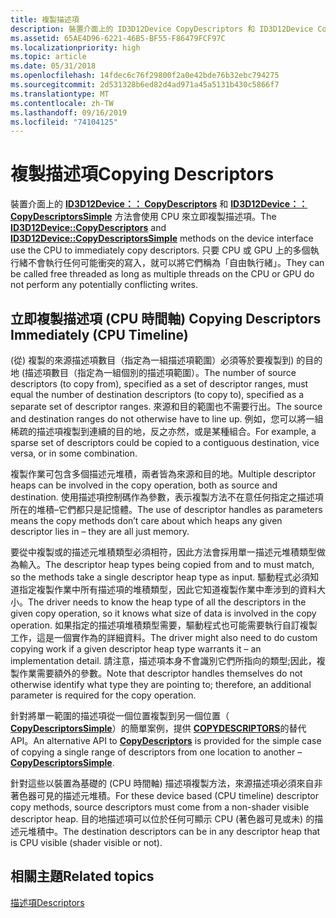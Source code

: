 ```yaml
---
title: 複製描述項
description: 裝置介面上的 ID3D12Device CopyDescriptors 和 ID3D12Device CopyDescriptorsSimple 方法會使用 CPU 來立即複製描述項。
ms.assetid: 65AE4D96-6221-46B5-BF55-F86479FCF97C
ms.localizationpriority: high
ms.topic: article
ms.date: 05/31/2018
ms.openlocfilehash: 14fdec6c76f29800f2a0e42bde76b32ebc794275
ms.sourcegitcommit: 2d531328b6ed82d4ad971a45a5131b430c5866f7
ms.translationtype: MT
ms.contentlocale: zh-TW
ms.lasthandoff: 09/16/2019
ms.locfileid: "74104125"
---
```

# <a name="copying-descriptors"></a><span data-ttu-id="23fdf-103">複製描述項</span><span class="sxs-lookup"><span data-stu-id="23fdf-103">Copying Descriptors</span></span>

<span data-ttu-id="23fdf-104">裝置介面上的 [**ID3D12Device：： CopyDescriptors**](/windows/desktop/api/d3d12/nf-d3d12-id3d12device-copydescriptors) 和 [**ID3D12Device：： CopyDescriptorsSimple**](/windows/desktop/api/d3d12/nf-d3d12-id3d12device-copydescriptorssimple) 方法會使用 CPU 來立即複製描述項。</span><span class="sxs-lookup"><span data-stu-id="23fdf-104">The [**ID3D12Device::CopyDescriptors**](/windows/desktop/api/d3d12/nf-d3d12-id3d12device-copydescriptors) and [**ID3D12Device::CopyDescriptorsSimple**](/windows/desktop/api/d3d12/nf-d3d12-id3d12device-copydescriptorssimple) methods on the device interface use the CPU to immediately copy descriptors.</span></span> <span data-ttu-id="23fdf-105">只要 CPU 或 GPU 上的多個執行緒不會執行任何可能衝突的寫入，就可以將它們稱為「自由執行緒」。</span><span class="sxs-lookup"><span data-stu-id="23fdf-105">They can be called free threaded as long as multiple threads on the CPU or GPU do not perform any potentially conflicting writes.</span></span>

## <a name="copying-descriptors-immediately-cpu-timeline"></a><span data-ttu-id="23fdf-106">立即複製描述項 (CPU 時間軸) </span><span class="sxs-lookup"><span data-stu-id="23fdf-106">Copying Descriptors Immediately (CPU Timeline)</span></span>

<span data-ttu-id="23fdf-107"> (從) 複製的來源描述項數目（指定為一組描述項範圍）必須等於要複製到) 的目的地 (描述項數目（指定為一組個別的描述項範圍）。</span><span class="sxs-lookup"><span data-stu-id="23fdf-107">The number of source descriptors (to copy from), specified as a set of descriptor ranges, must equal the number of destination descriptors (to copy to), specified as a separate set of descriptor ranges.</span></span> <span data-ttu-id="23fdf-108">來源和目的範圍也不需要行出。</span><span class="sxs-lookup"><span data-stu-id="23fdf-108">The source and destination ranges do not otherwise have to line up.</span></span> <span data-ttu-id="23fdf-109">例如，您可以將一組稀疏的描述項複製到連續的目的地，反之亦然，或是某種組合。</span><span class="sxs-lookup"><span data-stu-id="23fdf-109">For example, a sparse set of descriptors could be copied to a contiguous destination, vice versa, or in some combination.</span></span>

<span data-ttu-id="23fdf-110">複製作業可包含多個描述元堆積，兩者皆為來源和目的地。</span><span class="sxs-lookup"><span data-stu-id="23fdf-110">Multiple descriptor heaps can be involved in the copy operation, both as source and destination.</span></span> <span data-ttu-id="23fdf-111">使用描述項控制碼作為參數，表示複製方法不在意任何指定之描述項所在的堆積–它們都只是記憶體。</span><span class="sxs-lookup"><span data-stu-id="23fdf-111">The use of descriptor handles as parameters means the copy methods don’t care about which heaps any given descriptor lies in – they are all just memory.</span></span>

<span data-ttu-id="23fdf-112">要從中複製或的描述元堆積類型必須相符，因此方法會採用單一描述元堆積類型做為輸入。</span><span class="sxs-lookup"><span data-stu-id="23fdf-112">The descriptor heap types being copied from and to must match, so the methods take a single descriptor heap type as input.</span></span> <span data-ttu-id="23fdf-113">驅動程式必須知道指定複製作業中所有描述項的堆積類型，因此它知道複製作業中牽涉到的資料大小。</span><span class="sxs-lookup"><span data-stu-id="23fdf-113">The driver needs to know the heap type of all the descriptors in the given copy operation, so it knows what size of data is involved in the copy operation.</span></span> <span data-ttu-id="23fdf-114">如果指定的描述項堆積類型需要，驅動程式也可能需要執行自訂複製工作，這是一個實作為的詳細資料。</span><span class="sxs-lookup"><span data-stu-id="23fdf-114">The driver might also need to do custom copying work if a given descriptor heap type warrants it – an implementation detail.</span></span> <span data-ttu-id="23fdf-115">請注意，描述項本身不會識別它們所指向的類型;因此，複製作業需要額外的參數。</span><span class="sxs-lookup"><span data-stu-id="23fdf-115">Note that descriptor handles themselves do not otherwise identify what type they are pointing to; therefore, an additional parameter is required for the copy operation.</span></span>

<span data-ttu-id="23fdf-116">針對將單一範圍的描述項從一個位置複製到另一個位置（ [**CopyDescriptorsSimple**](/windows/desktop/api/d3d12/nf-d3d12-id3d12device-copydescriptorssimple)）的簡單案例，提供 [**COPYDESCRIPTORS**](/windows/desktop/api/d3d12/nf-d3d12-id3d12device-copydescriptors)的替代 API。</span><span class="sxs-lookup"><span data-stu-id="23fdf-116">An alternative API to [**CopyDescriptors**](/windows/desktop/api/d3d12/nf-d3d12-id3d12device-copydescriptors) is provided for the simple case of copying a single range of descriptors from one location to another – [**CopyDescriptorsSimple**](/windows/desktop/api/d3d12/nf-d3d12-id3d12device-copydescriptorssimple).</span></span>

<span data-ttu-id="23fdf-117">針對這些以裝置為基礎的 (CPU 時間軸) 描述項複製方法，來源描述項必須來自非著色器可見的描述元堆積。</span><span class="sxs-lookup"><span data-stu-id="23fdf-117">For these device based (CPU timeline) descriptor copy methods, source descriptors must come from a non-shader visible descriptor heap.</span></span> <span data-ttu-id="23fdf-118">目的地描述項可以位於任何可顯示 CPU (著色器可見或未) 的描述元堆積中。</span><span class="sxs-lookup"><span data-stu-id="23fdf-118">The destination descriptors can be in any descriptor heap that is CPU visible (shader visible or not).</span></span>

## <a name="related-topics"></a><span data-ttu-id="23fdf-119">相關主題</span><span class="sxs-lookup"><span data-stu-id="23fdf-119">Related topics</span></span>

<dl> <dt>

[<span data-ttu-id="23fdf-120">描述項</span><span class="sxs-lookup"><span data-stu-id="23fdf-120">Descriptors</span></span>](descriptors.md)
</dt> </dl>

 

 




